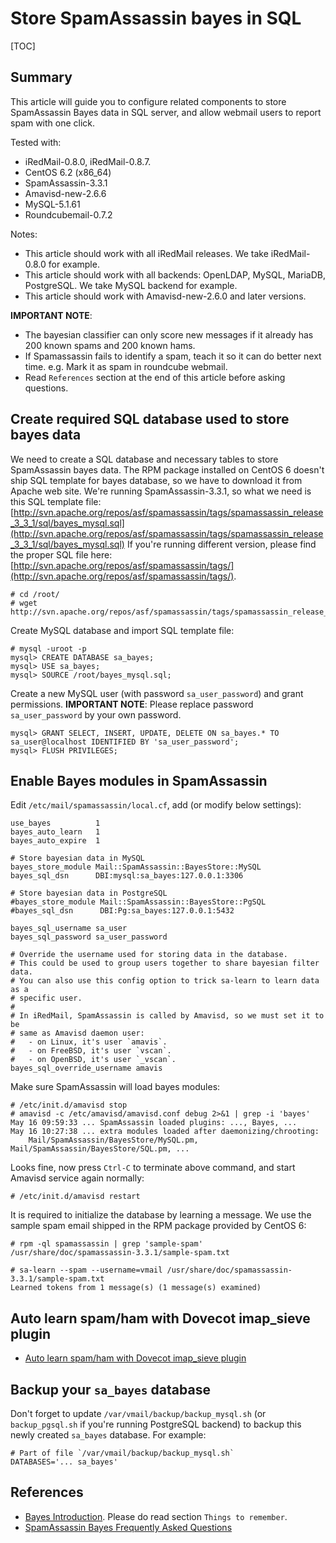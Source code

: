 # Store SpamAssassin bayes in SQL

[TOC]

## Summary

This article will guide you to configure related components to store
SpamAssassin Bayes data in SQL server, and allow webmail users to report spam
with one click.

Tested with:

* iRedMail-0.8.0, iRedMail-0.8.7.
* CentOS 6.2 (x86_64)
* SpamAssassin-3.3.1
* Amavisd-new-2.6.6
* MySQL-5.1.61
* Roundcubemail-0.7.2

Notes:

* This article should work with all iRedMail releases. We take iRedMail-0.8.0 for example.
* This article should work with all backends: OpenLDAP, MySQL, MariaDB, PostgreSQL. We take MySQL backend for example.
* This article should work with Amavisd-new-2.6.0 and later versions.

__IMPORTANT NOTE__:

* The bayesian classifier can only score new messages if it already has 200
known spams and 200 known hams.
* If Spamassassin fails to identify a spam, teach it so it can do better next
time. e.g. Mark it as spam in roundcube webmail.
* Read `References` section at the end of this article before asking questions.

## Create required SQL database used to store bayes data

We need to create a SQL database and necessary tables to store SpamAssassin
bayes data. The RPM package installed on CentOS 6 doesn't ship SQL template
for bayes database, so we have to download it from Apache web site. We're
running SpamAssassin-3.3.1, so what we need is this SQL template file:
[http://svn.apache.org/repos/asf/spamassassin/tags/spamassassin_release_3_3_1/sql/bayes_mysql.sql](http://svn.apache.org/repos/asf/spamassassin/tags/spamassassin_release_3_3_1/sql/bayes_mysql.sql)
If you're running different version, please find the proper SQL file here:
[http://svn.apache.org/repos/asf/spamassassin/tags/](http://svn.apache.org/repos/asf/spamassassin/tags/).

```
# cd /root/
# wget http://svn.apache.org/repos/asf/spamassassin/tags/spamassassin_release_3_3_1/sql/bayes_mysql.sql
```

Create MySQL database and import SQL template file:

```
# mysql -uroot -p
mysql> CREATE DATABASE sa_bayes;
mysql> USE sa_bayes;
mysql> SOURCE /root/bayes_mysql.sql;
```

Create a new MySQL user (with password `sa_user_password`) and grant
permissions. __IMPORTANT NOTE__: Please replace password `sa_user_password`
by your own password.

```
mysql> GRANT SELECT, INSERT, UPDATE, DELETE ON sa_bayes.* TO sa_user@localhost IDENTIFIED BY 'sa_user_password';
mysql> FLUSH PRIVILEGES;
```

## Enable Bayes modules in SpamAssassin

Edit `/etc/mail/spamassassin/local.cf`, add (or modify below settings):

```
use_bayes          1
bayes_auto_learn   1
bayes_auto_expire  1

# Store bayesian data in MySQL
bayes_store_module Mail::SpamAssassin::BayesStore::MySQL
bayes_sql_dsn      DBI:mysql:sa_bayes:127.0.0.1:3306

# Store bayesian data in PostgreSQL
#bayes_store_module Mail::SpamAssassin::BayesStore::PgSQL
#bayes_sql_dsn      DBI:Pg:sa_bayes:127.0.0.1:5432

bayes_sql_username sa_user
bayes_sql_password sa_user_password

# Override the username used for storing data in the database.
# This could be used to group users together to share bayesian filter data.
# You can also use this config option to trick sa-learn to learn data as a
# specific user.
#
# In iRedMail, SpamAssassin is called by Amavisd, so we must set it to be
# same as Amavisd daemon user:
#   - on Linux, it's user `amavis`.
#   - on FreeBSD, it's user `vscan`.
#   - on OpenBSD, it's user `_vscan`.
bayes_sql_override_username amavis
```

Make sure SpamAssassin will load bayes modules:

```
# /etc/init.d/amavisd stop
# amavisd -c /etc/amavisd/amavisd.conf debug 2>&1 | grep -i 'bayes'
May 16 09:59:33 ... SpamAssassin loaded plugins: ..., Bayes, ...
May 16 10:27:38 ... extra modules loaded after daemonizing/chrooting:
    Mail/SpamAssassin/BayesStore/MySQL.pm, Mail/SpamAssassin/BayesStore/SQL.pm, ...
```
Looks fine, now press `Ctrl-C` to terminate above command, and start Amavisd
service again normally:

```
# /etc/init.d/amavisd restart
```

It is required to initialize the database by learning a message. We use the
sample spam email shipped in the RPM package provided by CentOS 6:

```
# rpm -ql spamassassin | grep 'sample-spam'
/usr/share/doc/spamassassin-3.3.1/sample-spam.txt

# sa-learn --spam --username=vmail /usr/share/doc/spamassassin-3.3.1/sample-spam.txt
Learned tokens from 1 message(s) (1 message(s) examined)
```

## Auto learn spam/ham with Dovecot imap_sieve plugin

* [Auto learn spam/ham with Dovecot imap_sieve plugin](./dovecot.imapsieve.html)

## Backup your `sa_bayes` database

Don't forget to update `/var/vmail/backup/backup_mysql.sh` (or
`backup_pgsql.sh` if you're running PostgreSQL backend) to backup this newly
created `sa_bayes` database. For example:

```
# Part of file `/var/vmail/backup/backup_mysql.sh`
DATABASES='... sa_bayes'
```

## References

* [Bayes Introduction](http://wiki.apache.org/spamassassin/BayesInSpamAssassin). Please do read section `Things to remember`.
* [SpamAssassin Bayes Frequently Asked Questions](http://wiki.apache.org/spamassassin/BayesFaq)
